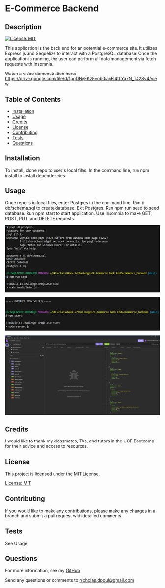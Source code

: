 # E-Commerce Backend
  ## Description
  [![License: MIT](https://img.shields.io/badge/License-MIT-yellow.svg)](https://opensource.org/licenses/MIT)

  This application is the back end for an potential e-commerce site. It utilizes Express.js and Sequelize to interact with a PostgreSQL database. Once the application is running, the user can perform all data management via fetch requests with Insomnia.

  Watch a video demonstration here: https://drive.google.com/file/d/1pqDNyFKzEvob0ianEl4tLYa7N_T42Sv4/view

  ## Table of Contents

  * [Installation](#installation)
  * [Usage](#usage)
  * [Credits](#credits)
  * [License](#license)
  * [Contributing](#contributing)
  * [Tests](#tests)
  * [Questions](#questions)

  ## Installation

  To install, clone repo to user's local files. In the command line, run npm install to install dependencies

  ## Usage

Once repo is in local files, enter Postgres in the command line. Run \i db/schema.sql to create database. Exit Postgres. Run npm run seed to seed database. Run npm start to start application. Use Insomnia to make GET, POST, PUT, and DELETE requests. 

![Alt text](./assets/Screenshot1.jpg)

![Alt text](./assets/Screenshot2.jpg)

![Alt text](./assets/Screenshot3.jpg)


  ## Credits

  I would like to thank my classmates, TAs, and tutors in the UCF Bootcamp for their advice and access to resources. 

  ## License

  
  This project is licensed under the MIT License.

  [License: MIT](https://opensource.org/licenses/MIT)

  ## Contributing

  If you would like to make any contributions, please make any changes in a branch and submit a pull request with detailed comments.

  ## Tests

  See Usage 

  ## Questions

  For more information, see my [GitHub](https://github.com/42Salokin)

  Send any questions or comments to nicholas.dpoul@gmail.com
